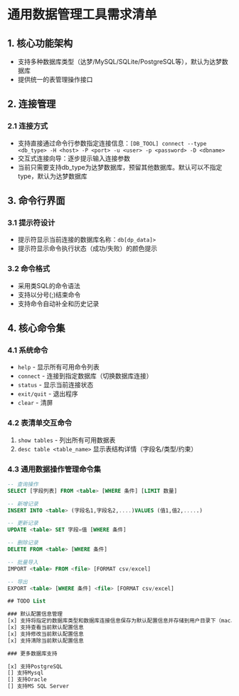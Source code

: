 # 通用数据管理工具需求清单

## 1. 核心功能架构
- 支持多种数据库类型（达梦/MySQL/SQLite/PostgreSQL等），默认为达梦数据库
- 提供统一的表管理操作接口


## 2. 连接管理

### 2.1 连接方式
- 支持直接通过命令行参数指定连接信息：`[DB_TOOL] connect --type <db_type> -H <host> -P <port> -u <user> -p <password> -D <dbname>`
- 交互式连接向导：逐步提示输入连接参数
- 当前只需要支持db_type为达梦数据库，预留其他数据库。默认可以不指定type，默认为达梦数据库

## 3. 命令行界面

### 3.1 提示符设计
- 提示符显示当前连接的数据库名称：`db[dp_data]>`
- 提示符显示命令执行状态（成功/失败）的颜色提示

### 3.2 命令格式
- 采用类SQL的命令语法
- 支持以分号(;)结束命令
- 支持命令自动补全和历史记录

## 4. 核心命令集

### 4.1 系统命令
- `help` - 显示所有可用命令列表
- `connect` - 连接到指定数据库（切换数据库连接）
- `status` - 显示当前连接状态
- `exit/quit` - 退出程序
- `clear` - 清屏

### 4.2 表清单交互命令
1. `show tables` - 列出所有可用数据表
2. `desc table <table_name>` 显示表结构详情（字段名/类型/约束）

### 4.3 通用数据操作管理命令集
```sql
-- 查询操作
SELECT [字段列表] FROM <table> [WHERE 条件] [LIMIT 数量]

-- 新增记录
INSERT INTO <table> (字段名1,字段名2,....)VALUES (值1,值2,.....)

-- 更新记录
UPDATE <table> SET 字段=值 [WHERE 条件]

-- 删除记录
DELETE FROM <table> [WHERE 条件]

-- 批量导入
IMPORT <table> FROM <file> [FORMAT csv/excel]

-- 导出
EXPORT <table> [WHERE 条件] <file> [FORMAT csv/excel]

## TODO List

### 默认配置信息管理
[x] 支持将指定的数据库类型和数据库连接信息保存为默认配置信息并存储到用户目录下（mac、linux、windows）
[x] 支持查看当前默认配置信息
[x] 支持修改当前默认配置信息
[x] 支持清除当前默认配置信息

### 更多数据库支持

[x] 支持PostgreSQL
[] 支持Mysql
[] 支持Oracle
[] 支持MS SQL Server

